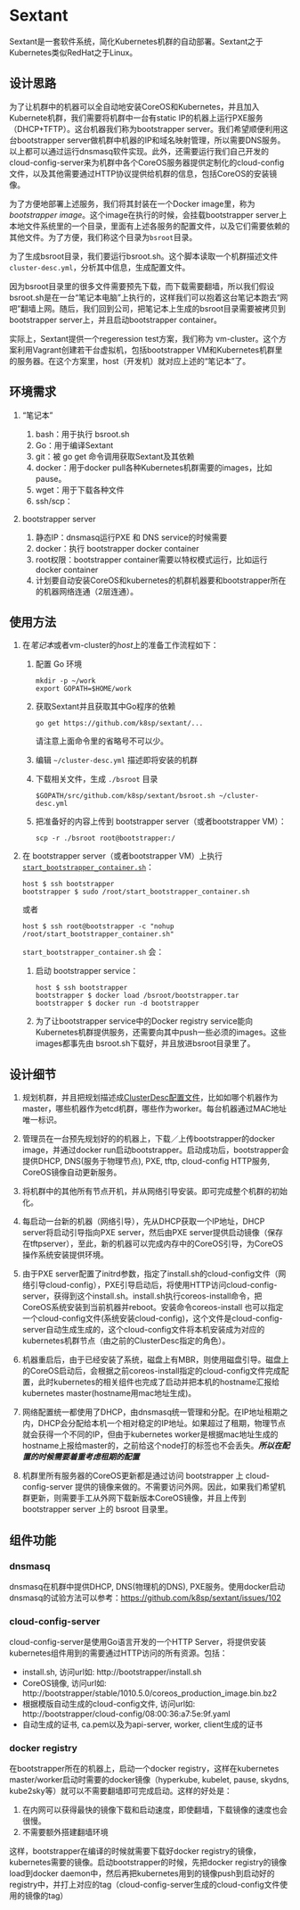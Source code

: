 # Sextant

Sextant是一套软件系统，简化Kubernetes机群的自动部署。Sextant之于Kubernetes类似RedHat之于Linux。

## 设计思路

为了让机群中的机器可以全自动地安装CoreOS和Kubernetes，并且加入Kubernete机群，我们需要将机群中一台有static IP的机器上运行PXE服务（DHCP+TFTP）。这台机器我们称为bootstrapper server。我们希望顺便利用这台bootstrapper server做机群中机器的IP和域名映射管理，所以需要DNS服务。以上都可以通过运行dnsmasq软件实现。此外，还需要运行我们自己开发的cloud-config-server来为机群中各个CoreOS服务器提供定制化的cloud-config文件，以及其他需要通过HTTP协议提供给机群的信息，包括CoreOS的安装镜像。

为了方便地部署上述服务，我们将其封装在一个Docker image里，称为*bootstrapper image*。这个image在执行的时候，会挂载bootstrapper server上本地文件系统里的一个目录，里面有上述各服务的配置文件，以及它们需要依赖的其他文件。为了方便，我们称这个目录为`bsroot`目录。

为了生成bsroot目录，我们要运行bsroot.sh。这个脚本读取一个机群描述文件 `cluster-desc.yml`，分析其中信息，生成配置文件。

因为bsroot目录里的很多文件需要预先下载，而下载需要翻墙，所以我们假设bsroot.sh是在一台“笔记本电脑”上执行的，这样我们可以抱着这台笔记本跑去“网吧”翻墙上网。随后，我们回到公司，把笔记本上生成的bsroot目录需要被拷贝到 bootstrapper server上，并且启动bootstrapper container。

实际上，Sextant提供一个regeression test方案，我们称为 vm-cluster。这个方案利用Vagrant创建若干台虚拟机，包括bootstrapper VM和Kubernetes机群里的服务器。在这个方案里，host（开发机）就对应上述的“笔记本”了。

## 环境需求

1. “笔记本”

   1. bash：用于执行 bsroot.sh
   1. Go：用于编译Sextant
   1. git：被 go get 命令调用获取Sextant及其依赖
   1. docker：用于docker pull各种Kubernetes机群需要的images，比如pause。
   1. wget：用于下载各种文件
   1. ssh/scp：
   
1. bootstrapper server

   1. 静态IP：dnsmasq运行PXE 和 DNS service的时候需要
   1. docker：执行 bootstrapper docker container
   1. root权限：bootstrapper container需要以特权模式运行，比如运行docker container
   1. 计划要自动安装CoreOS和kubernetes的机群机器要和bootstrapper所在的机器网络连通（2层连通）。

## 使用方法


1. 在*笔记本*或者vm-cluster的*host*上的准备工作流程如下：
   
   1. 配置 Go 环境

      ```
      mkdir -p ~/work
      export GOPATH=$HOME/work
      ```

   1. 获取Sextant并且获取其中Go程序的依赖

      ```
      go get https://github.com/k8sp/sextant/...
      ```

      请注意上面命令里的省略号不可以少。

   1. 编辑 `~/cluster-desc.yml` 描述即将安装的机群

   1. 下载相关文件，生成 `./bsroot` 目录

      ```
      $GOPATH/src/github.com/k8sp/sextant/bsroot.sh ~/cluster-desc.yml
      ```

   1. 把准备好的内容上传到 bootstrapper server（或者bootstrapper VM）：

      ```
      scp -r ./bsroot root@bootstrapper:/
      ```

1. 在 bootstrapper server（或者bootstrapper VM）上执行 [`start_bootstrapper_container.sh`](https://github.com/k8sp/sextant/blob/master/start_bootstrapper_container.sh)：

   ```
   host $ ssh bootstrapper
   bootstrapper $ sudo /root/start_bootstrapper_container.sh
   ```

   或者

   ```
   host $ ssh root@bootstrapper -c "nohup /root/start_bootstrapper_container.sh"
   ```

   `start_bootstrapper_container.sh` 会：

   1. 启动 bootstrapper service：

      ```
      host $ ssh bootstrapper
      bootstrapper $ docker load /bsroot/bootstrapper.tar
      bootstrapper $ docker run -d bootstrapper
      ```

   1. 为了让bootstrapper service中的Docker registry service能向
      Kubernetes机群提供服务，还需要向其中push一些必须的images。这些
      images都事先由 bsroot.sh下载好，并且放进bsroot目录里了。
 

## 设计细节

1. 规划机群，并且把规划描述成[ClusterDesc配置文件](https://raw.githubusercontent.com/k8sp/sextant/master/cloud-config-server/template/unisound-ailab/build_config.yml)，比如如哪个机器作为master，哪些机器作为etcd机群，哪些作为worker。每台机器通过MAC地址唯一标识。

1. 管理员在一台预先规划好的的机器上，下载／上传bootstrapper的docker image，并通过docker run启动bootstrapper。启动成功后，bootstrapper会提供DHCP, DNS(服务于物理节点), PXE, tftp, cloud-config HTTP服务, CoreOS镜像自动更新服务。

1. 将机群中的其他所有节点开机，并从网络引导安装。即可完成整个机群的初始化。

1. 每启动一台新的机器（网络引导），先从DHCP获取一个IP地址，DHCP server将启动引导指向PXE server，然后由PXE server提供启动镜像（保存在tftpserver），至此，新的机器可以完成内存中的CoreOS引导，为CoreOS操作系统安装提供环境。

1. 由于PXE server配置了initrd参数，指定了install.sh的cloud-config文件（网络引导cloud-config），PXE引导启动后，将使用HTTP访问cloud-config-server，获得到这个install.sh。install.sh执行coreos-install命令，把CoreOS系统安装到当前机器并reboot。安装命令coreos-install 也可以指定一个cloud-config文件(系统安装cloud-config)，这个文件是cloud-config-server自动生成生成的，这个cloud-config文件将本机安装成为对应的kubernetes机群节点（由之前的ClusterDesc指定的角色）。
 
1. 机器重启后，由于已经安装了系统，磁盘上有MBR，则使用磁盘引导。磁盘上的CoreOS启动后，会根据之前coreos-install指定的cloud-config文件完成配置，此时kubernetes的相关组件也完成了启动并把本机的hostname汇报给kubernetes master(hostname用mac地址生成)。

1. 网络配置统一都使用了DHCP，由dnsmasq统一管理和分配。在IP地址租期之内，DHCP会分配给本机一个相对稳定的IP地址。如果超过了租期，物理节点就会获得一个不同的IP，但由于kubernetes worker是根据mac地址生成的hostname上报给master的，之前给这个node打的标签也不会丢失。***所以在配置的时候需要着重考虑租期的配置***

1. 机群里所有服务器的CoreOS更新都是通过访问 bootstrapper 上 cloud-config-server 提供的镜像来做的。不需要访问外网。因此，如果我们希望机群更新，则需要手工从外网下载新版本CoreOS镜像，并且上传到 bootstrapper server 上的 bsroot 目录里。


## 组件功能

### dnsmasq

dnsmasq在机群中提供DHCP, DNS(物理机的DNS), PXE服务。使用docker启动dnsmasq的试验方法可以参考：https://github.com/k8sp/sextant/issues/102

### cloud-config-server

cloud-config-server是使用Go语言开发的一个HTTP Server，将提供安装kubernetes组件用到的需要通过HTTP访问的所有资源。包括：

* install.sh, 访问url如: http://bootstrapper/install.sh
* CoreOS镜像, 访问url如: http://bootstrapper/stable/1010.5.0/coreos_production_image.bin.bz2
* 根据模版自动生成的cloud-config文件, 访问url如: http://bootstrapper/cloud-config/08:00:36:a7:5e:9f.yaml
* 自动生成的证书, ca.pem以及为api-server, worker, client生成的证书

### docker registry

在bootstrapper所在的机器上，启动一个docker registry，这样在kubernetes master/worker启动时需要的docker镜像（hyperkube, kubelet, pause, skydns, kube2sky等）就可以不需要翻墙即可完成启动。这样的好处是：

1. 在内网可以获得最快的镜像下载和启动速度，即使翻墙，下载镜像的速度也会很慢。
1. 不需要额外搭建翻墙环境

这样，bootstrapper在编译的时候就需要下载好docker registry的镜像，kubernetes需要的镜像。启动bootstrapper的时候，先把docker registry的镜像load到docker daemon中，然后再把kubernetes用到的镜像push到启动好的registry中，并打上对应的tag（cloud-config-server生成的cloud-config文件使用的镜像的tag）
